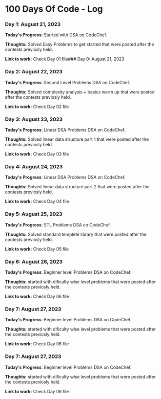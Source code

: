 # 100 Days Of Code - Log

### Day 1: August 21, 2023

**Today's Progress**: Started with DSA on CodeChef.

**Thoughts:** Solved Easy Problems to get started that were posted after the contests previosly held.

**Link to work:** Check Day 01 file### Day 0: August 21, 2023

### Day 2: August 22, 2023

**Today's Progress**: Second Level Problems DSA on CodeChef.

**Thoughts:** Solved complexity analysis + basics warm up that were posted after the contests previosly held.

**Link to work:** Check Day 02 file

### Day 3: August 23, 2023

**Today's Progress**: Linear DSA Problems DSA on CodeChef.

**Thoughts:** Solved linear data structure part 1 that were posted after the contests previosly held.

**Link to work:** Check Day 03 file

### Day 4: August 24, 2023

**Today's Progress**: Linear DSA Problems DSA on CodeChef.

**Thoughts:** Solved linear data structure part 2 that were posted after the contests previosly held.

**Link to work:** Check Day 04 file

### Day 5: August 25, 2023

**Today's Progress**: STL Problems DSA on CodeChef.

**Thoughts:** Solved standard templete library that were posted after the contests previosly held.

**Link to work:** Check Day 05 file

### Day 6: August 26, 2023

**Today's Progress**: Beginner level Problems DSA on CodeChef.

**Thoughts:** started with dificulty wise level problems that were posted after the contests previosly held.

**Link to work:** Check Day 06 file

### Day 7: August 27, 2023

**Today's Progress**: Beginner level Problems DSA on CodeChef.

**Thoughts:** started with dificulty wise level problems that were posted after the contests previosly held.

**Link to work:** Check Day 06 file

### Day 7: August 27, 2023

**Today's Progress**: Beginner level Problems DSA on CodeChef.

**Thoughts:** started with dificulty wise level problems that were posted after the contests previosly held.

**Link to work:** Check Day 06 file

